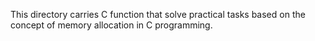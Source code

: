 This directory carries C function that solve practical tasks based on
the concept of memory allocation in C programming.
